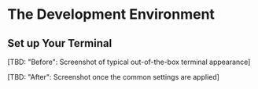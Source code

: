 # The Development Environment

## Set up Your Terminal

[TBD: "Before": Screenshot of typical out-of-the-box terminal appearance]

[TBD: "After": Screenshot once the common settings are applied]